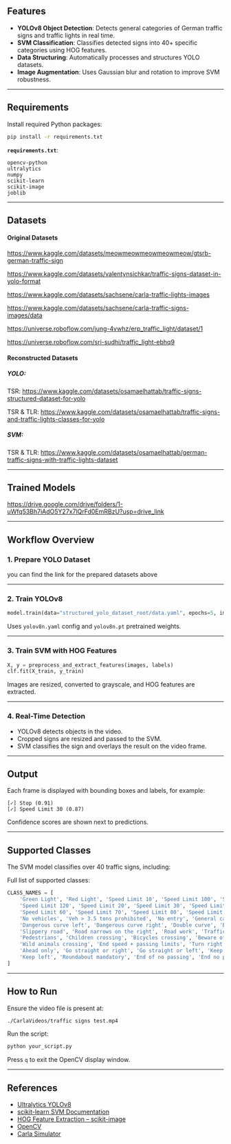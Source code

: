 ## Features

* **YOLOv8 Object Detection**: Detects general categories of German traffic signs and traffic lights in real time.
* **SVM Classification**: Classifies detected signs into 40+ specific categories using HOG features.
* **Data Structuring**: Automatically processes and structures YOLO datasets.
* **Image Augmentation**: Uses Gaussian blur and rotation to improve SVM robustness.

---

## Requirements

Install required Python packages:

```bash
pip install -r requirements.txt
```

**`requirements.txt`**:

```text
opencv-python
ultralytics
numpy
scikit-learn
scikit-image
joblib
```

---
## Datasets

#### Original Datasets
https://www.kaggle.com/datasets/meowmeowmeowmeowmeow/gtsrb-german-traffic-sign

https://www.kaggle.com/datasets/valentynsichkar/traffic-signs-dataset-in-yolo-format

https://www.kaggle.com/datasets/sachsene/carla-traffic-lights-images

https://www.kaggle.com/datasets/sachsene/carla-traffic-signs-images/data

https://universe.roboflow.com/jung-4vwhz/erp_traffic_light/dataset/1

https://universe.roboflow.com/sri-sudhi/traffic_light-ebhq9

#### Reconstructed Datasets
##### YOLO:
    
TSR: https://www.kaggle.com/datasets/osamaelhattab/traffic-signs-structured-dataset-for-yolo
    
TSR & TLR: https://www.kaggle.com/datasets/osamaelhattab/traffic-signs-and-traffic-lights-classes-for-yolo

##### SVM:

TSR & TLR: https://www.kaggle.com/datasets/osamaelhattab/german-traffic-signs-with-traffic-lights-dataset

---
## Trained Models
https://drive.google.com/drive/folders/1-uWfq53Bh7iAdO5Y27x7lQrFd0EmRBzU?usp=drive_link

---
## Workflow Overview

### 1. Prepare YOLO Dataset

you can find the link for the prepared datasets above

---

### 2. Train YOLOv8

```python
model.train(data="structured_yolo_dataset_root/data.yaml", epochs=5, imgsz=960, batch=16)
```

Uses `yolov8n.yaml` config and `yolov8n.pt` pretrained weights.

---

### 3. Train SVM with HOG Features

```python
X, y = preprocess_and_extract_features(images, labels)
clf.fit(X_train, y_train)
```

Images are resized, converted to grayscale, and HOG features are extracted.

---

### 4. Real-Time Detection

* YOLOv8 detects objects in the video.
* Cropped signs are resized and passed to the SVM.
* SVM classifies the sign and overlays the result on the video frame.

---

## Output

Each frame is displayed with bounding boxes and labels, for example:

```
[✓] Stop (0.91)
[✓] Speed Limit 30 (0.87)
```

Confidence scores are shown next to predictions.

---

## Supported Classes

The SVM model classifies over 40 traffic signs, including:

Full list of supported classes:

```python
CLASS_NAMES = [
    'Green Light', 'Red Light', 'Speed Limit 10', 'Speed Limit 100', 'Speed Limit 110',
    'Speed Limit 120', 'Speed Limit 20', 'Speed Limit 30', 'Speed Limit 40', 'Speed Limit 50',
    'Speed Limit 60', 'Speed Limit 70', 'Speed Limit 80', 'Speed Limit 90', 'Stop',
    'No vehicles', 'Veh > 3.5 tons prohibited', 'No entry', 'General caution',
    'Dangerous curve left', 'Dangerous curve right', 'Double curve', 'Bumpy road',
    'Slippery road', 'Road narrows on the right', 'Road work', 'Traffic signals',
    'Pedestrians', 'Children crossing', 'Bicycles crossing', 'Beware of ice/snow',
    'Wild animals crossing', 'End speed + passing limits', 'Turn right ahead', 'Turn left ahead',
    'Ahead only', 'Go straight or right', 'Go straight or left', 'Keep right',
    'Keep left', 'Roundabout mandatory', 'End of no passing', 'End no passing veh > 3.5 tons'
]
```

---

## How to Run

Ensure the video file is present at:

```bash
./CarlaVideos/traffic signs test.mp4
```

Run the script:

```bash
python your_script.py
```

Press `q` to exit the OpenCV display window.

---

## References

* [Ultralytics YOLOv8](https://github.com/ultralytics/ultralytics)
* [scikit-learn SVM Documentation](https://scikit-learn.org/stable/modules/svm.html)
* [HOG Feature Extraction – scikit-image](https://scikit-image.org/docs/dev/api/skimage.feature.html#skimage.feature.hog)
* [OpenCV](https://opencv.org/)
* [Carla Simulator](https://carla.org/)